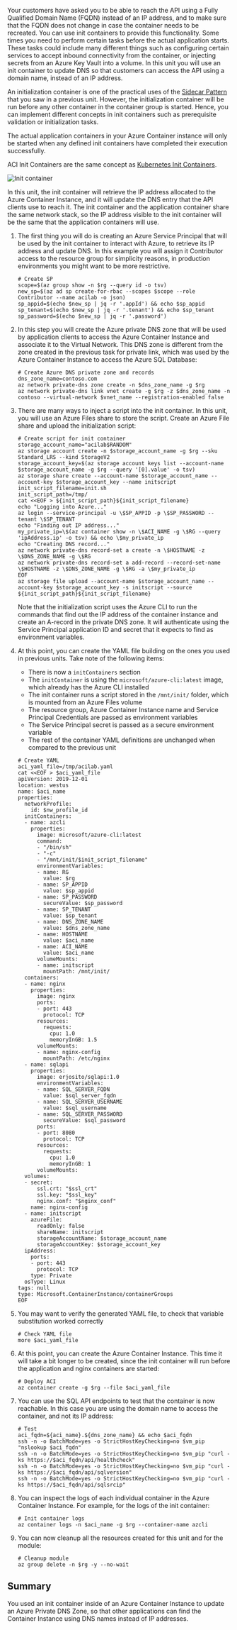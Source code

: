 
Your customers have asked you to be able to reach the API using a Fully Qualified Domain Name (FQDN) instead of an IP address, and to make sure that the FQDN does not change in case the container needs to be recreated. You can use init containers to provide this functionality. Some times you need to perform certain tasks before the actual application starts. These tasks could include many different things such as configuring certain services to accept inbound connectivity from the container, or injecting secrets from an Azure Key Vault into a volume. In this unit you will use an init container to update DNS so that customers can access the API using a domain name, instead of an IP address.

An initialization container is one of the practical uses of the [Sidecar Pattern](https://docs.microsoft.com/azure/architecture/patterns/sidecar) that you saw in a previous unit. However, the initialization container will be run before any other container in the container group is started. Hence, you can implement different concepts in init containers such as prerequisite validation or initialization tasks.

The actual application containers in your Azure Container instance will only be started when any defined init containers have completed their execution successfully.

ACI Init Containers are the same concept as [Kubernetes Init Containers](https://kubernetes.io/docs/concepts/workloads/pods/init-containers/).

![Init container](../media/5-init-container.png)

In this unit, the init container will retrieve the IP address allocated to the Azure Container Instance, and it will update the DNS entry that the API clients use to reach it. The init container and the application container share the same network stack, so the IP address visible to the init container will be the same that the application containers will use.

1. The first thing you will do is creating an Azure Service Principal that will be used by the init container to interact with Azure, to retrieve its IP address and update DNS. In this example you will assign it Contributor access to the resource group for simplicity reasons, in production environments you might want to be more restrictive.

    ```azurecli
    # Create SP
    scope=$(az group show -n $rg --query id -o tsv)
    new_sp=$(az ad sp create-for-rbac --scopes $scope --role Contributor --name acilab -o json)
    sp_appid=$(echo $new_sp | jq -r '.appId') && echo $sp_appid
    sp_tenant=$(echo $new_sp | jq -r '.tenant') && echo $sp_tenant
    sp_password=$(echo $new_sp | jq -r '.password')
    ```
    
1. In this step you will create the Azure private DNS zone that will be used by application clients to access the Azure Container Instance and associate it to the Virtual Network. This DNS zone is different from the zone created in the previous task for private link, which was used by the Azure Container Instance to access the Azure SQL Database:

    ```azurecli
    # Create Azure DNS private zone and records
    dns_zone_name=contoso.com
    az network private-dns zone create -n $dns_zone_name -g $rg 
    az network private-dns link vnet create -g $rg -z $dns_zone_name -n contoso --virtual-network $vnet_name --registration-enabled false
    ```
    
1. There are many ways to inject a script into the init container. In this unit, you will use an Azure Files share to store the script. Create an Azure File share and upload the initialization script:

    ```azurecli
    # Create script for init container
    storage_account_name="acilab$RANDOM"
    az storage account create -n $storage_account_name -g $rg --sku Standard_LRS --kind StorageV2
    storage_account_key=$(az storage account keys list --account-name $storage_account_name -g $rg --query '[0].value' -o tsv)
    az storage share create --account-name $storage_account_name --account-key $storage_account_key --name initscript
    init_script_filename=init.sh
    init_script_path=/tmp/
    cat <<EOF > ${init_script_path}${init_script_filename}
    echo "Logging into Azure..."
    az login --service-principal -u \$SP_APPID -p \$SP_PASSWORD --tenant \$SP_TENANT
    echo "Finding out IP address..."
    my_private_ip=\$(az container show -n \$ACI_NAME -g \$RG --query 'ipAddress.ip' -o tsv) && echo \$my_private_ip
    echo "Creating DNS record..."
    az network private-dns record-set a create -n \$HOSTNAME -z \$DNS_ZONE_NAME -g \$RG
    az network private-dns record-set a add-record --record-set-name \$HOSTNAME -z \$DNS_ZONE_NAME -g \$RG -a \$my_private_ip
    EOF
    az storage file upload --account-name $storage_account_name --account-key $storage_account_key -s initscript --source ${init_script_path}${init_script_filename}
    ```
    
    Note that the initialization script uses the Azure CLI to run the commands that find out the IP address of the container instance and create an A-record in the private DNS zone. It will authenticate using the Service Principal application ID and secret that it expects to find as environment variables.

1. At this point, you can create the YAML file building on the ones you used in previous units. Take note of the following items:

    - There is now a `initContainers` section
    - The `initContainer` is using the `microsoft/azure-cli:latest` image, which already has the Azure CLI installed
    - The init container runs a script stored in the `/mnt/init/` folder, which is mounted from an Azure Files volume
    - The resource group, Azure Container Instance name and Service Principal Credentials are passed as environment variables
    - The Service Principal secret is passed as a secure environment variable
    - The rest of the container YAML definitions are unchanged when compared to the previous unit
    
    ```azurecli
    # Create YAML
    aci_yaml_file=/tmp/acilab.yaml
    cat <<EOF > $aci_yaml_file
    apiVersion: 2019-12-01
    location: westus
    name: $aci_name
    properties:
      networkProfile:
        id: $nw_profile_id
      initContainers:
      - name: azcli
        properties:
          image: microsoft/azure-cli:latest
          command:
          - "/bin/sh"
          - "-c"
          - "/mnt/init/$init_script_filename"
          environmentVariables:
          - name: RG
            value: $rg
          - name: SP_APPID
            value: $sp_appid
          - name: SP_PASSWORD
            secureValue: $sp_password
          - name: SP_TENANT
            value: $sp_tenant
          - name: DNS_ZONE_NAME
            value: $dns_zone_name
          - name: HOSTNAME
            value: $aci_name
          - name: ACI_NAME
            value: $aci_name
          volumeMounts:
          - name: initscript
            mountPath: /mnt/init/
      containers:
      - name: nginx
        properties:
          image: nginx
          ports:
          - port: 443
            protocol: TCP
          resources:
            requests:
              cpu: 1.0
              memoryInGB: 1.5
          volumeMounts:
          - name: nginx-config
            mountPath: /etc/nginx
      - name: sqlapi
        properties:
          image: erjosito/sqlapi:1.0
          environmentVariables:
          - name: SQL_SERVER_FQDN
            value: $sql_server_fqdn
          - name: SQL_SERVER_USERNAME
            value: $sql_username
          - name: SQL_SERVER_PASSWORD
            secureValue: $sql_password
          ports:
          - port: 8080
            protocol: TCP
          resources:
            requests:
              cpu: 1.0
              memoryInGB: 1
          volumeMounts:
      volumes:
      - secret:
          ssl.crt: "$ssl_crt"
          ssl.key: "$ssl_key"
          nginx.conf: "$nginx_conf"
        name: nginx-config
      - name: initscript
        azureFile:
          readOnly: false
          shareName: initscript
          storageAccountName: $storage_account_name
          storageAccountKey: $storage_account_key
      ipAddress:
        ports:
        - port: 443
          protocol: TCP
        type: Private
      osType: Linux
    tags: null
    type: Microsoft.ContainerInstance/containerGroups
    EOF
    ```
    
1. You may want to verify the generated YAML file, to check that variable substitution worked correctly

    ```azurecli
    # Check YAML file
    more $aci_yaml_file
    ```
    
1. At this point, you can create the Azure Container Instance. This time it will take a bit longer to be created, since the init container will run before the application and nginx containers are started:

    ```azurecli
    # Deploy ACI
    az container create -g $rg --file $aci_yaml_file
    ```
    
1. You can use the SQL API endpoints to test that the container is now reachable. In this case you are using the domain name to access the container, and not its IP address:

    ```azurecli
    # Test
    aci_fqdn=${aci_name}.${dns_zone_name} && echo $aci_fqdn
    ssh -n -o BatchMode=yes -o StrictHostKeyChecking=no $vm_pip "nslookup $aci_fqdn"
    ssh -n -o BatchMode=yes -o StrictHostKeyChecking=no $vm_pip "curl -ks https://$aci_fqdn/api/healthcheck"
    ssh -n -o BatchMode=yes -o StrictHostKeyChecking=no $vm_pip "curl -ks https://$aci_fqdn/api/sqlversion"
    ssh -n -o BatchMode=yes -o StrictHostKeyChecking=no $vm_pip "curl -ks https://$aci_fqdn/api/sqlsrcip"
    ```
    
1. You can inspect the logs of each individual container in the Azure Container Instance. For example, for the logs of the init container:

    ```azurecli
    # Init container logs
    az container logs -n $aci_name -g $rg --container-name azcli
    ```
    
1. You can now cleanup all the resources created for this unit and for the module:

    ```azurecli
    # Cleanup module
    az group delete -n $rg -y --no-wait
    ```

## Summary

You used an init container inside of an Azure Container Instance to update an Azure Private DNS Zone, so that other applications can find the Container Instance using DNS names instead of IP addresses.
